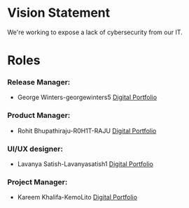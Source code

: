 # Vision Statement
We're working to expose a lack of cybersecurity from our IT. 

# Roles


### Release Manager:
- George Winters-georgewinters5 [Digital Portfolio](https://www.codermerlin.academy/users/george-winters/Digital%20Portfolio/index.html)
### Product Manager:
- Rohit Bhupathiraju-R0H1T-RAJU [Digital Portfolio](https://www.codermerlin.academy/users/rohit-bhupathiraju/Digital%20Portfolio/)

### UI/UX designer:
- Lavanya Satish-Lavanyasatish1 [Digital Portfolio](https://www.codermerlin.academy/users/lavanya-satish/Digital%20Portfolio/index.html)

### Project Manager:
- Kareem Khalifa-KemoLito [Digital Portfolio](https://www.codermerlin.academy/users/kareem-khalifa/Digital%20Portfolio/index.html)

